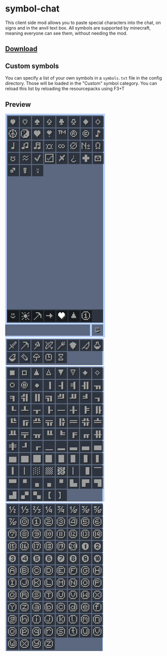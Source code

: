 # symbol-chat

This client side mod allows you to paste special characters into the chat, on signs and in the anvil text box.
All symbols are supported by minecraft, meaning everyone can see them, without needing the mod.

## [Download](https://github.com/replaceitem/symbol-chat/releases)

## Custom symbols

You can specify a list of your own symbols in a `symbols.txt` file in the config directory.
Those will be loaded in the "Custom" symbol category.
You can reload this list by reloading the resourcepacks using F3+T

## Preview

![Preview](images/preview.png)
![Objects](images/objects.png)
![Shapes](images/shapes.png)
![Characters](images/characters.png)